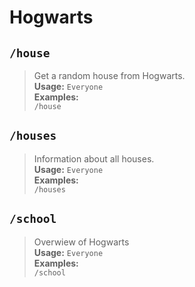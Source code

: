# Hogwarts

## `/house`

> Get a random house from Hogwarts.     
> **Usage:** `Everyone`   
> **Examples:**     
> `/house`

## `/houses`

> Information about all houses.     
> **Usage:** `Everyone`   
> **Examples:**     
> `/houses`

## `/school`

> Overwiew of Hogwarts     
> **Usage:** `Everyone`   
> **Examples:**     
> `/school`